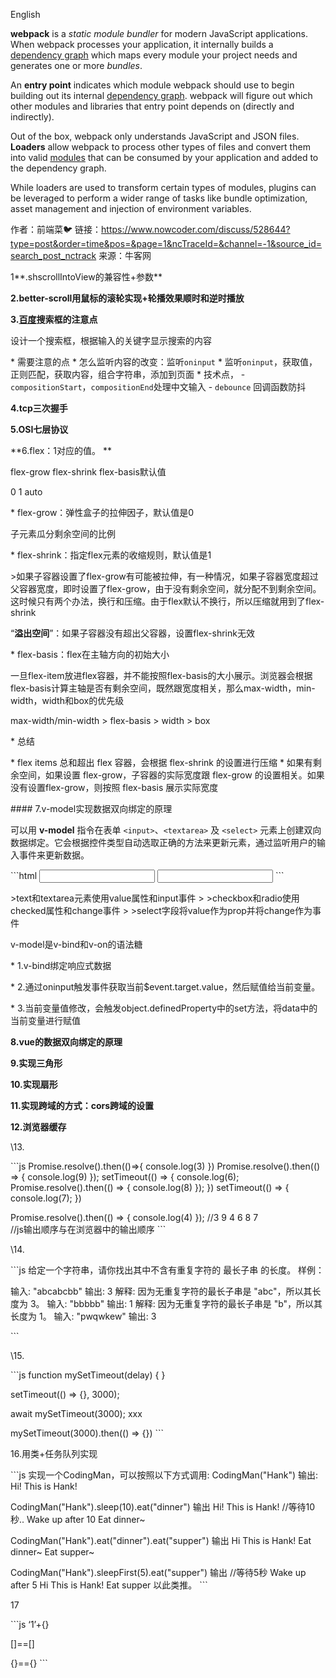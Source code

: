 English



**webpack** is a *static module bundler* for modern JavaScript applications. When webpack processes your application, it internally builds a [dependency graph](https://webpack.js.org/concepts/dependency-graph/) which maps every module your project needs and generates one or more *bundles*.

An **entry point** indicates which module webpack should use to begin building out its internal [dependency graph](https://webpack.js.org/concepts/dependency-graph/). webpack will figure out which other modules and libraries that entry point depends on (directly and indirectly).

Out of the box, webpack only understands JavaScript and JSON files. **Loaders** allow webpack to process other types of files and convert them into valid [modules](https://webpack.js.org/concepts/modules) that can be consumed by your application and added to the dependency graph.

While loaders are used to transform certain types of modules, plugins can be leveraged to perform a wider range of tasks like bundle optimization, asset management and injection of environment variables.

作者：前端菜🐦
链接：https://www.nowcoder.com/discuss/528644?type=post&order=time&pos=&page=1&ncTraceId=&channel=-1&source_id=search_post_nctrack
来源：牛客网

1**.shscrollIntoView的兼容性+参数** 
  
 **2.better-scroll用鼠标的滚轮实现+轮播效果顺时和逆时播放** 
  
 **3.[百度]()搜索框的注意点**  
  
 设计一个搜索框，根据输入的关键字显示搜索的内容 
  
 \* 需要注意的点 
 \* 怎么监听内容的改变：监听`oninput` 
 \* 监听`oninput`，获取值，正则匹配，获取内容，组合字符串，添加到页面 
 \* 技术点， 
 \- `compositionStart`，`compositionEnd`处理中文输入 
 \- `debounce` 回调函数防抖 
  
  
  
 **4.tcp三次握手** 
  
 **5.OSI七层协议** 
  
 **6.flex：1对应的值。 ** 
  
 flex-grow flex-shrink flex-basis默认值 
  
 0           1        auto 
  
 \* flex-grow：弹性盒子的拉伸因子，默认值是0 
  
 子元素瓜分剩余空间的比例 
  
 \* flex-shrink：指定flex元素的收缩规则，默认值是1 
  
 \>如果子容器设置了flex-grow有可能被拉伸，有一种情况，如果子容器宽度超过父容器宽度，即时设置了flex-grow，由于没有剩余空间，就分配不到剩余空间。这时候只有两个办法，换行和压缩。由于flex默认不换行，所以压缩就用到了flex-shrink 
  
 “**溢出空间**”：如果子容器没有超出父容器，设置flex-shrink无效 
  
 \* flex-basis：flex在主轴方向的初始大小 
  
 一旦flex-item放进flex容器，并不能按照flex-basis的大小展示。浏览器会根据flex-basis计算主轴是否有剩余空间，既然跟宽度相关，那么max-width，min-width，width和box的优先级 
  
 max-width/min-width > flex-basis > width > box 
  
 \* 总结 
  
 \* flex items 总和超出 flex 容器，会根据 flex-shrink 的设置进行压缩 
 \* 如果有剩余空间，如果设置 flex-grow，子容器的实际宽度跟 flex-grow 的设置相关。如果没有设置flex-grow，则按照 flex-basis 展示实际宽度 
  
 \#### 7.v-model实现数据双向绑定的原理 
  
 可以用 **v-model** 指令在表单 `<input>`、`<textarea>` 及 `<select>` 元素上创建双向数据绑定。它会根据控件类型自动选取正确的方法来更新元素，通过监听用户的输入事件来更新数据。 
  
 \```html 
 <input v-model="something"> 
 <input v-bind:value="something" v-on:input="something = $event.target.value"> 
 \``` 
  
 \>text和textarea元素使用value属性和input事件 
 \> 
 \>checkbox和radio使用checked属性和change事件 
 \> 
 \>select字段将value作为prop并将change作为事件 
  
 v-model是v-bind和v-on的语法糖 
  
 \* 1.v-bind绑定响应式数据 
  
 \* 2.通过oninput触发事件获取当前$event.target.value，然后赋值给当前变量。 
  
 \* 3.当前变量值修改，会触发object.definedProperty中的set方法，将data中的当前变量进行赋值 
  
 **8.vue的数据双向绑定的原理** 
  
  
  
 **9.实现三角形** 
  
 **10.实现扇形** 
  
 **11.实现跨域的方式：cors跨域的设置** 
  
 **12.浏览器缓存** 
  
 \13. 
  
 \```js 
 Promise.resolve().then(()=>{ 
 console.log(3) 
 }) 
 Promise.resolve().then(() => { 
 console.log(9) 
 }); 
 setTimeout(() => { 
 console.log(6); 
 Promise.resolve().then(() => { 
 console.log(8) 
 }); 
 }) 
 setTimeout(() => { 
 console.log(7); 
 }) 
  
 Promise.resolve().then(() => { 
 console.log(4) 
 }); 
 //3 9 4 6 8 7  
 //js输出顺序与在浏览器中的输出顺序 
 \``` 
  
 \14. 
  
 \```js 
 给定一个字符串，请你找出其中不含有重复字符的 最长子串 的长度。 
 样例： 
  
 输入: "abcabcbb" 
 输出: 3 
 解释: 因为无重复字符的最长子串是 "abc"，所以其长度为 3。 
 输入: "bbbbb" 
 输出: 1 
 解释: 因为无重复字符的最长子串是 "b"，所以其长度为 1。 
 输入: "pwqwkew" 
 输出: 3 
  
 \``` 
  
 \15. 
  
 \```js 
 function mySetTimeout(delay) { 
 } 
  
 setTimeout(() => {}, 3000); 
  
 await mySetTimeout(3000); 
 xxx 
  
 mySetTimeout(3000).then(() => {}) 
 \``` 
  
 16.用类+任务队列实现 
  
 \```js 
 实现一个CodingMan，可以按照以下方式调用: 
 CodingMan("Hank") 
 输出: 
 Hi! This is Hank! 
  
 CodingMan("Hank").sleep(10).eat("dinner") 
 输出 
 Hi! This is Hank! 
 //等待10秒.. 
 Wake up after 10 
 Eat dinner~ 
  
 CodingMan("Hank").eat("dinner").eat("supper") 
 输出 
 Hi This is Hank! 
 Eat dinner~ 
 Eat supper~ 
  
 CodingMan("Hank").sleepFirst(5).eat("supper") 
 输出 
 //等待5秒 
 Wake up after 5 
 Hi This is Hank! 
 Eat supper 
 以此类推。 
 \``` 
  
 17 
  
 \```js 
 ‘1’+{} 
  
 []==[] 
  
 {}=={} 
 \```
